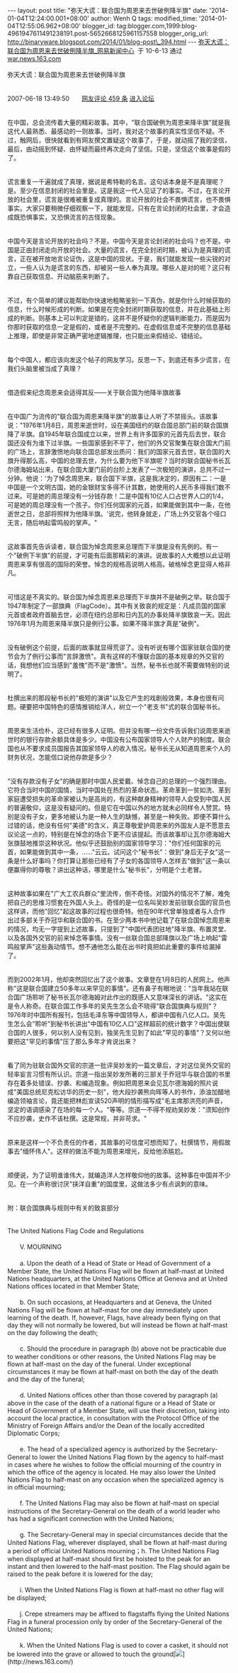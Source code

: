 --- layout: post title: "弥天大谎：联合国为周恩来去世破例降半旗" date:
'2014-01-04T12:24:00.001+08:00' author: Wenh Q tags: modified\_time:
'2014-01-04T12:55:06.962+08:00' blogger\_id:
tag:blogger.com,1999:blog-4961947611491238191.post-5652668125961157558
blogger\_orig\_url:
http://binaryware.blogspot.com/2014/01/blog-post\_394.html ---
[弥天大谎：联合国为周恩来去世破例降半旗\_网易新闻中心](http://war.news.163.com/07/0618/13/3H9AESHT00011MSF.html)  于
10-6-13 通过 [war.news.163.com](http://war.news.163.com/)\
\
弥天大谎：联合国为周恩来去世破例降半旗\
\
\
2007-06-18 13:49:50　　[网友评论 459
条](https://www.blogger.com/blogger.g?blogID=4961947611491238191)
[进入论坛](http://bbs.163.com/)\
\
\
在中国，总会流传着大量的精彩故事。其中，"联合国破例为周恩来降半旗"就是我这代人最熟悉、最感动的一则故事。当时，我对这个故事的真实性坚信不疑。不过，触网后，很快就看到有网友撰文置疑这个故事了，于是，就动摇了我的坚信，最后，由动摇到怀疑、由怀疑而最终再次走向了坚信。只是，坚信这个故事是假的了。\
\
\
谎言重复一千遍就成了真理，据说是希特勒的名言。这句话本身是不是真理呢？是。至少在信息封闭的社会里是。这是我这一代人见证了的事实。不过，在言论开放的社会里，谎言是很难被重复成真理的。言论开放的社会不畏惧谎言，也不畏惧事实。大家只要稍微仔细观察一下，就能发现，只有在言论封闭的社会里，才会造成既恐惧事实，又恐惧流言的古怪现象。\
\
\
中国今天是言论开放的社会吗？不是。中国今天是言论封闭的社会吗？也不是。中国是正由封闭走向开放的社会。大量的谎言，在完全封闭时期，被认为是真理的谎言，正在被开放地言论证伪，这是中国的现状。于是，我们就能发现一些尖锐的对立，一些人认为是谎言的东西，却被另一些人奉为真理。哪些人是对的呢？这只有靠自己获取信息、开动脑筋来判断了。\
\
\
不过，有个简单的建议能帮助你快速地粗略鉴别一下真伪，就是你什么时候获取的信息，什么时候形成的判断。如果是在完全封闭时期获取的信息，并在此基础上形成的判断。则基本上可以判定是错的，这并不是怀疑你的逻辑判断能力，而是因为你那时获取的信息一定是假的，或者是不完整的。在虚假信息或不完整的信息基础上推理，即使是非常正确严密地逻辑推理，也只能出来假结论、错结论。\
\
\
每个中国人，都应该向发这个帖子的网友学习。反思一下，到底还有多少谎言，在我们头脑里被当成了真理？\
\
\
借造假来纪念周恩来会适得其反——关于联合国为他降半旗故事\
\
\
在中国广为流传的"联合国为周恩来降半旗"的故事让人听了不禁摇头。该故事说："1976年1月8日，周恩来逝世时，设在美国纽约的联合国总部门前的联合国旗降了半旗。自1945年联合国成立以来，世界上有许多国家的元首先后去世，联合国还没有为谁下过半旗。一些国家感到不平了，他们的外交官聚集在联合国大门前的广场上，言辞激愤地向联合国总部发出质问：我们的国家元首去世，联合国的大旗升得那么高，中国的总理去世，为什么要为他下半旗呢？当时的联合国秘书长瓦尔德海姆站出来，在联合国大厦门前的台阶上发表了一次极短的演讲，总共不过一分钟。他说：'为了悼念周恩来，联合国下半旗，这是我决定的，原因有二：一是中国是一个文明古国，她的金银财宝多得不计其数，她使用的人民币多得我们数不过来。可是她的周总理没有一分钱存款！二是中国有10亿人口占世界人口的1/4，可是她的周总理没有一个孩子。你们任何国家的元首，如果能做到其中一条，在他逝世之日，总部将照样为他降半旗。'说完，他转身就走，广场上外交官各个哑口无言，随后响起雷鸣般的掌声。"\
\
\
这故事首先告诉读者，联合国为悼念周恩来总理而下半旗是没有先例的。有一个"破例下半旗"的前提，才可能有后面那精彩的演讲。说故事的人大概想以此证明周恩来享有很高的国际的荣誉。悼念的规格高说明人格高。破格悼念更显得人格非凡。\
\
\
可惜这是不真实的。联合国为悼念周恩来总理而下半旗并不是破例之举。联合国于1947年制定了一部旗典（FlagCode）。其中有关致哀的规定是：凡成员国的国家元首或者政府首脑去世，必须在纽约总部和日内瓦的办事处降半旗致哀一天。因此1976年1月为周恩来降半旗只是例行公事。如果不降半旗才真是"破例"。\
\
\
没有破例这个前提，后面的故事就显得荒谬了。没有听说有哪个国家驻联合国的使节会为了例行公事而"言辞激愤"。真有这样的不懂联合国的基本规章的外交官的话，我想他们应当感到"羞愧"而不是"激愤"。当然，秘书长也就不需要做特别的说明了。\
\
\
杜撰出来的那段秘书长的"极短的演讲"以及它产生的戏剧般效果，本身也很有问题。硬要把中国特色的感情推销给洋人，树立一个"老支书"式的联合国秘书长。\
\
\
周恩来生活俭朴，这已经有很多人证明。但并没有哪一份文件告诉我们说周恩来逝世时的银行存款余额具体是多少。中国没有公布国家领导人个人财产的制度。联合国也从不要求成员国报告其国家领导人的收入情况。秘书长无从知道周恩来个人的财务状况，怎能信口说他存款是多少？\
\
\
"没有存款没有子女"的确是那时中国人民爱戴、悼念自己的总理的一个强烈理由。它符合当时中国的国情，当时中国处在热烈的革命状态。革命革到一贫如洗、革到家庭遭受损失的革命家被认为是高尚的，有这种献身精神的领导人会受到中国人民的普遍敬仰，这是没有疑问的。但是它在中国以外的地方就未必同样令人赞赏。特别是没有子女，更多地被认为是一种人生的缺憾，甚至是一种失败。即便不算什么过错的话，绝没有任何"美德"的含义，真正尊敬爱护周恩来的外国友人是不愿意去议论这一点的，特别是在悼念的场合下更不应该提起。而该故事却让瓦尔德海姆大张旗鼓地推崇这种状况。他似乎还鼓励别的国家领导学习："你们任何国家的元首，如果能做到其中一条，……"云云。试问这个"秘书长"：做到"身后无子女"这一条是什么好事吗？你打算让那些已经有了子女的各国领导人怎样去"做到"这一条以便赢得你的尊敬？讲出这种话，哪里是什么"秘书长"，分明是个土老冒。\
\
\
这种故事如果在"广大工农兵群众"里流传，倒不奇怪。对国外的情况不了解，难免把自己的思维习惯套在外国人头上。奇怪的是一位名叫吴妙发前驻联合国的官员也这样讲，而他"回忆"起这故事的过程也很奇特。他在90年代曾单独或者与人合作出过多部关于乔冠华和联合国的书。在至少两本书中他记载了在联合国悼念周恩来的情况，均无一字提到上述故事，只提到了"中国代表团驻地"降半旗、布置灵堂、以及各国外交官的前来悼念等事情。没有一丝联合国总部降旗以及广场上响起"雷鸣般掌声"这些轰动情节。想不通他怎么能在出书时竟把如此重要的事件给漏掉了。\
\
\
而到2002年1月，他却突然回忆出了这个故事。文章登在1月8日的人民网上。他声称"这是联合国建立50多年以来罕见的事情"。还有鼻子有眼地说："当年我站在联合国广场聆听了秘书长瓦尔德海姆对此作出的既感人又意味深长的讲话。"这实在是令人称奇。在联合国工作多年的吴先生怎么会不晓得"联合国旗典与规则"？1976年时中国所有报刊，包括毛泽东等中国领导人，都讲中国有八亿人口。吴先生怎么会"聆听"到秘书长讲出"中国有10亿人口"这样超前的统计数字？中国出使联合国的人很多，何以别人没有见到，独吴先生见到了如此"罕见的事情"？又何以他要把这"罕见的事情"压了那么多年才肯说出来？\
\
\
看了同为驻联合国外交官的宗道一批评吴妙发的一篇文章后，才对这位吴外交官的轻率妄言习惯有所认识。宗道一指出吴妙发所著的三部关于乔冠华与联合国的书里存在着多处错误、抄袭、和编造现象。例如把周恩来会见瓦尔德海姆的照片说成"美国总统尼克松访华的历史一刻"，他大段抄袭熊向晖等人的书作，添油加醋地编造领袖言论，竟还能把林彪宣读520声明的情形描写成"毛主席那洪亮的声音，坚定的语调感染了在场的每一个人。"等等。宗道一不得不规劝吴妙发："须知创作不应抄袭，史作不该杜撰。这是常规，并非苛求。"\
\
\
原来是这样一个不负责任的作者，其故事的可信度可想而知了。杜撰情节，用假故事去"缅怀伟人"。这样的做法不能为周恩来增光，反给他添尴尬。\
\
\
顺便说，为了证明谁谁伟大，就编造洋人怎样敬仰他的故事。这种事在中国并不少见。在一个声称很讨厌"挟洋自重"的国度里，这做法多少有点讽刺的意味。\
\
\
附：联合国旗典与规则中有关的致哀部分\
\
\
The United Nations Flag Code and Regulations\
\
　　V. MOURNING\
\
　　a. Upon the death of a Head of State or Head of Government of a
Member State, the United Nations Flag will be flown at half-mast at
United Nations headquarters, at the United Nations Office at Geneva and
at United Nations offices located in that Member State;\
\
　　b. On such occasions, at Headquarters and at Geneva, the United
Nations Flag will be flown at half-mast for one day immediately upon
learning of the death. If, however, Flags, have already been flying on
that day they will not normally be lowered, but will instead be flown at
half-mast on the day following the death;\
\
　　c. Should the procedure in paragraph (b) above not be practicable
due to weather conditions or other reasons, the United Nations Flag may
be flown at half-mast on the day of the funeral. Under exceptional
circumstances it may be flown at half-mast on both the day of the death
and the day of the funeral;\
\
　　d. United Nations offices other than those covered by paragraph (a)
above in the case of the death of a national figure or a Head of State
or Head of Government of a Member State, will use their discretion,
taking into account the local practice, in consultation with the
Protocol Office of the Ministry of Foreign Affairs and/or the Dean of
the locally accredited Diplomatic Corps;\
\
　　e. The head of a specialized agency is authorized by the
Secretary-General to lower the United Nations Flag flown by the agency
to half-mast in cases where he wishes to follow the official mourning of
the country in which the office of the agency is located. He may also
lower the United Nations Flag to half-mast on any occasion when the
specialized agency is in official mourning;\
\
　　f. The United Nations Flag may also be flown at half-mast on special
instructions of the Secretary-General on the death of a world leader who
has had a significant connection with the United Nations;\
\
　　g. The Secretary-General may in special circumstances decide that
the United Nations Flag, wherever displayed, shall be flown at half-mast
during a period of official United Nations mourning；h. The United
Nations Flag when displayed at half-mast should first be hoisted to the
peak for an instant and then lowered to the half-mast position. The Flag
should again be raised to the peak before it is lowered for the day;\
\
　　i. When the United Nations Flag is flown at half-mast no other flag
will be displayed;\
\
　　j. Crepe streamers may be affixed to flagstaffs flying the United
Nations Flag in a funeral procession only by order of the
Secretary-General of the United Nations;\
\
　　k. When the United Nations Flag is used to cover a casket, it should
not be lowered into the grave or allowed to touch the
ground[![](https://images-blogger-opensocial.googleusercontent.com/gadgets/proxy?url=http%3A%2F%2Fcimg2.163.com%2Fcnews%2Fimg07%2Fend_i.gif&container=blogger&gadget=a&rewriteMime=image%2F*)](http://news.163.com/)
